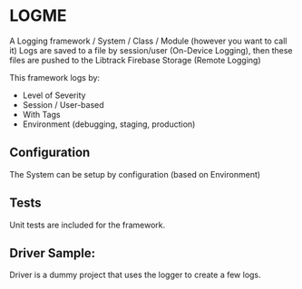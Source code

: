 # LOGME

A Logging framework / System / Class / Module (however you want to call it)
Logs are saved to a file by session/user (On-Device Logging), then these files are pushed to the Libtrack Firebase Storage (Remote Logging)

This framework logs by: 	
- Level of Severity
- Session / User-based
- With Tags
- Environment (debugging, staging, production)

## Configuration 

The System can be setup by configuration (based on Environment)


## Tests 

Unit tests are included for the framework.


## Driver Sample:

Driver is a dummy project that uses the logger to create a few logs.